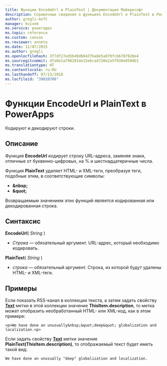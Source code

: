 ```yaml
---
title: Функции EncodeUrl и PlainText | Документация Майкрософт
description: Справочные сведения о функциях EncodeUrl и PlainText в PowerApps, включая описание синтаксиса и примеры.
author: gregli-msft
manager: kvivek
ms.service: powerapps
ms.topic: reference
ms.custom: canvas
ms.reviewer: anneta
ms.date: 11/07/2015
ms.author: gregli
ms.openlocfilehash: 3f7df27ed5b49d60437ba8e5a070fcb676f828e4
ms.sourcegitcommit: dfa0e1a7981814e15e6ca4720e2a5f930e859db1
ms.translationtype: HT
ms.contentlocale: ru-RU
ms.lasthandoff: 07/13/2018
ms.locfileid: "39020706"
---
```

# <a name="encodeurl-and-plaintext-functions-in-powerapps"></a>Функции EncodeUrl и PlainText в PowerApps
Кодируют и декодируют строки.

## <a name="description"></a>Описание
Функция **EncodeUrl** кодирует строку URL-адреса, заменяя знаки, отличные от буквенно-цифровых, на % и шестнадцатеричные числа.  

Функция **PlainText** удаляет HTML- и XML-теги, преобразуя теги, подобные этим, в соответствующие символы:

* **&amp;nbsp;**
* **&amp;quot;**

Возвращаемым значением этих функций является кодированная или декодированная строка.   

## <a name="syntax"></a>Синтаксис
**EncodeUrl**( *String* )

* *Строка* — обязательный аргумент.  URL-адрес, который необходимо кодировать.

**PlainText**( *String* )

* *строка* — обязательный аргумент. Строка, из которой будут удалены HTML- и XML-теги.

## <a name="examples"></a>Примеры
Если показать RSS-канал в коллекции текста, а затем задать свойству **[Text](../controls/properties-core.md)** метки в этой коллекции значение **ThisItem.description**, то метка может отобразить необработанный HTML- или XML-код, как в этом примере:

    <p>We have done an unusually&nbsp;&quot;deep&quot; globalization and localization.<p>

Если задать свойству **[Text](../controls/properties-core.md)** метки значение **PlainText(ThisItem.description)**, то отображаемый текст будет иметь такой вид:

    We have done an unusually "deep" globalization and localization.
